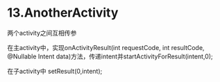 # 13.AnotherActivity
两个activity之间互相传参

在主activity中，实现onActivityResult(int requestCode, int resultCode, @Nullable Intent data)方法，传递intent并startActivityForResult(intent,0);

在子activity中 setResult(0,intent);
